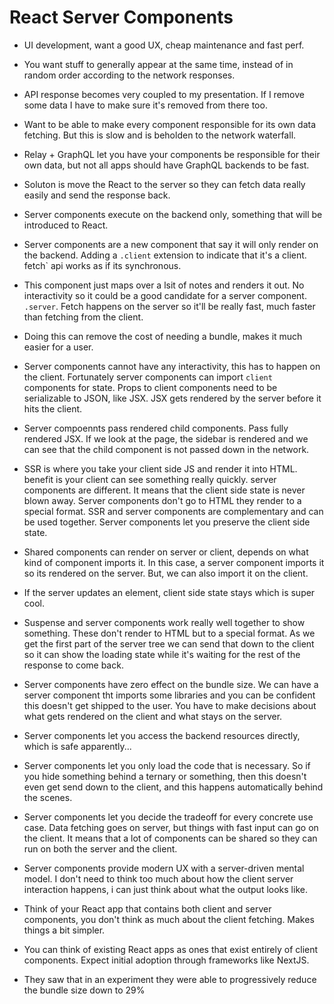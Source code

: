 # React Server Components

- UI development, want a good UX, cheap maintenance and fast perf.
- You want stuff to generally appear at the same time, instead of in random order according to the network responses.
- API response becomes very coupled to my presentation. If I remove some data I have to make sure it's removed from there too.
- Want to be able to make every component responsible for its own data fetching. But this is slow and is beholden to the network waterfall.
- Relay + GraphQL let you have your components be responsible for their own data, but not all apps should have GraphQL backends to be fast.
- Soluton is move the React to the server so they can fetch data really easily and send the response back.
- Server components execute on the backend only, something that will be introduced to React. 
- Server components are a new component that say it will only render on the backend. Adding a `.client` extension to indicate that it's a client. fetch` api works as if its synchronous.
- This component just maps over a lsit of notes and renders it out. No interactivity so it could be a good candidate for a server component. `.server`. Fetch happens on the server so it'll be really fast, much faster than fetching from the client.
- Doing this can remove the cost of needing a bundle, makes it much easier for a user.
- Server components cannot have any interactivity, this has to happen on the client. Fortunately server components can import `client` components for state. Props to client components need to be serializable to JSON, like JSX. JSX gets rendered by the server before it hits the client.
- Server compoennts pass rendered child components. Pass fully rendered JSX. If we look at the page, the sidebar is rendered and we can see that the child component is not passed down in the network.
- SSR is where you take your client side JS and render it into HTML. benefit is your client can see something really quickly. server components are different. It means that the client side state is never blown away. Server components don't go to HTML they render to a special format. SSR and server components are complementary and can be used together. Server components let you preserve the client side state.
- Shared components can render on server or client, depends on what kind of component imports it. In this case, a server component imports it so its rendered on the server. But, we can also import it on the client.
- If the server updates an element, client side state stays which is super cool.
- Suspense and server components work really well together to show something. These don't render to HTML but to a special format. As we get the first part of the server tree we can send that down to the client so it can show the loading state while it's waiting for the rest of the response to come back.


- Server components have zero effect on the bundle size. We can have a server component tht imports some libraries and you can be confident this doesn't get shipped to the user. You have to make decisions about what gets rendered on the client and what stays on the server.
- Server components let you access the backend resources directly, which is safe apparently...
- Server components let you only load the code that is necessary. So if you hide something behind a ternary or something, then this doesn't even get send down to the client, and this happens automatically behind the scenes. 
- Server components let you decide the tradeoff for every concrete use case. Data fetching goes on server, but things with fast input can go on the client. It means that a lot of components can be shared so they can run on both the server and the client.
- Server components provide modern UX with a server-driven mental model. I don't need to think too much about how the client server interaction happens, i can just think about what the output looks like.
- Think of your React app that contains both client and server components, you don't think as much about the client fetching. Makes things a bit simpler.
- You can think of existing React apps as ones that exist entirely of client components. Expect initial adoption through frameworks like NextJS.
- They saw that in an experiment they were able to progressively reduce the bundle size down to 29%